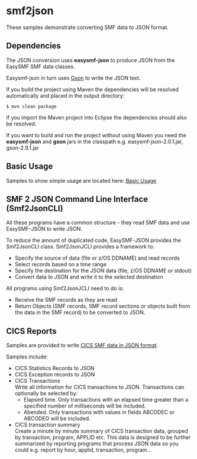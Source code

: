 # smf2json

These samples demonstrate converting SMF data to JSON format.

## Dependencies

The JSON conversion uses **easysmf-json** to produce JSON from the EasySMF SMF data classes.

Easysmf-json in turn uses [Gson](https://github.com/google/gson) to write the JSON text.

If you build the project using Maven the dependencies will be resolved automatically and placed in the output directory:

```$ mvn clean package```

If you import the Maven project into Eclipse the dependencies should also be resolved.

If you want to build and run the project without using Maven you need the **easysmf-json** and **gson** jars in the classpath e.g. easysmf-json-2.0.1.jar, gson-2.9.1.jar

## Basic Usage

Samples to show simple usage are located here: [Basic Usage](./src/main/java/com/smfreports/json/)

## SMF 2 JSON Command Line Interface (Smf2JsonCLI)

All these programs have a common structure - they read SMF data and use EasySMF-JSON to write JSON.

To reduce the amount of duplicated code, EasySMF-JSON provides the Smf2JsonCLI class. Smf2JsonJCLI provides a framework to:

- Specify the source of data (file or z/OS DDNAME) and read records
- Select records based on a time range
- Specify the destination for the JSON data (file, z/OS DDNAME or stdout)
- Convert data to JSON and write it to the selected destination

All programs using Smf2JsonJCLI need to do is:

- Receive the SMF records as they are read
- Return Objects (SMF records, SMF record sections or objects built from the data in the SMF record) to be converted to JSON.

## CICS Reports

Samples are provided to write [CICS SMF data in JSON format](./src/main/java/com/smfreports/json/cics/).

Samples include:

- CICS Statistics Records to JSON
- CICS Exception records to JSON
- CICS Transactions   
  Write all information for CICS transactions to JSON.
  Transactions can optionally be selected by:
  - Elapsed time. Only transactions with an elapsed time greater than a specified number of milliseconds will be included.
  - Abended. Only transactions with values in fields ABCODEC or ABCODEO will be included.
- CICS transaction summary   
  Create a minute by minute summary of CICS transaction data, grouped by transaction, program, APPLID etc. This data is designed to be further summarized by reporting programs that process JSON data so you could e.g. report by hour, applid, transaction, program...